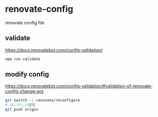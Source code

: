 # renovate-config

renovate config file

## validate

https://docs.renovatebot.com/config-validation/

```sh
npm run validate
```

## modify config

https://docs.renovatebot.com/config-validation/#validation-of-renovate-config-change-prs

```sh
git switch -c renovate/reconfigure
# なにかしら編集
git push origin
```

